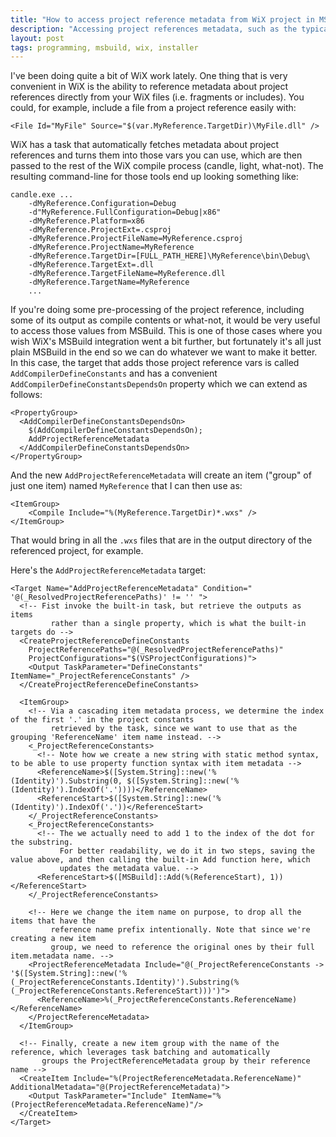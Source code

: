 ```yaml
---
title: "How to access project reference metadata from WiX project in MSBuild"
description: "Accessing project references metadata, such as the typical $(var.MyCustomAction.TargetDir) is pretty common from WiX fragments. Here's how to do the same from MSBuild"
layout: post
tags: programming, msbuild, wix, installer
---
```

I've been doing quite a bit of WiX work lately. One thing that is very 
convenient in WiX is the ability to reference metadata about project 
references directly from your WiX files (i.e. fragments or includes). You 
could, for example, include a file from a project reference easily with:

    <File Id="MyFile" Source="$(var.MyReference.TargetDir)\MyFile.dll" />

WiX has a task that automatically fetches metadata about project references 
and turns them into those vars you can use, which are then passed to the 
rest of the WiX compile process (candle, light, what-not). The resulting 
command-line for those tools end up looking something like:

    candle.exe ... 
        -dMyReference.Configuration=Debug
        -d"MyReference.FullConfiguration=Debug|x86" 
        -dMyReference.Platform=x86 
        -dMyReference.ProjectExt=.csproj 
        -dMyReference.ProjectFileName=MyReference.csproj 
        -dMyReference.ProjectName=MyReference 
        -dMyReference.TargetDir=[FULL_PATH_HERE]\MyReference\bin\Debug\ 
        -dMyReference.TargetExt=.dll 
        -dMyReference.TargetFileName=MyReference.dll
        -dMyReference.TargetName=MyReference
        ...

If you're doing some pre-processing of the project reference, including 
some of its output as compile contents or what-not, it would be very 
useful to access those values from MSBuild. This is one of those cases 
where you wish WiX's MSBuild integration went a bit further, but fortunately 
it's all just plain MSBuild in the end so we can do whatever we want to 
make it better. In this case, the target that adds those project reference 
vars is called `AddCompilerDefineConstants` and has a convenient 
`AddCompilerDefineConstantsDependsOn` property which we can extend as follows:

    <PropertyGroup>
      <AddCompilerDefineConstantsDependsOn>
        $(AddCompilerDefineConstantsDependsOn);
        AddProjectReferenceMetadata
      </AddCompilerDefineConstantsDependsOn>
    </PropertyGroup>

And the new `AddProjectReferenceMetadata` will create an item ("group" of 
just one item) named `MyReference` that I can then use as:

    <ItemGroup>
        <Compile Include="%(MyReference.TargetDir)*.wxs" />
    </ItemGroup>

That would bring in all the `.wxs` files that are in the output directory 
of the referenced project, for example.

Here's the `AddProjectReferenceMetadata` target:

    <Target Name="AddProjectReferenceMetadata" Condition=" '@(_ResolvedProjectReferencePaths)' != '' ">
      <!-- Fist invoke the built-in task, but retrieve the outputs as items
             rather than a single property, which is what the built-in targets do -->
      <CreateProjectReferenceDefineConstants
        ProjectReferencePaths="@(_ResolvedProjectReferencePaths)"
        ProjectConfigurations="$(VSProjectConfigurations)">
        <Output TaskParameter="DefineConstants" ItemName="_ProjectReferenceConstants" />
      </CreateProjectReferenceDefineConstants>
   
      <ItemGroup>
        <!-- Via a cascading item metadata process, we determine the index of the first '.' in the project constants 
             retrieved by the task, since we want to use that as the grouping 'ReferenceName' item name instead. -->
        <_ProjectReferenceConstants>
          <!-- Note how we create a new string with static method syntax, to be able to use property function syntax with item metadata -->
          <ReferenceName>$([System.String]::new('%(Identity)').Substring(0, $([System.String]::new('%(Identity)').IndexOf('.'))))</ReferenceName>
          <ReferenceStart>$([System.String]::new('%(Identity)').IndexOf('.'))</ReferenceStart>
        </_ProjectReferenceConstants>
        <_ProjectReferenceConstants>
          <!-- The we actually need to add 1 to the index of the dot for the substring. 
               For better readability, we do it in two steps, saving the value above, and then calling the built-in Add function here, which 
               updates the metadata value. -->
          <ReferenceStart>$([MSBuild]::Add(%(ReferenceStart), 1))</ReferenceStart>
        </_ProjectReferenceConstants>
   
        <!-- Here we change the item name on purpose, to drop all the items that have the
             reference name prefix intentionally. Note that since we're creating a new item
             group, we need to reference the original ones by their full item.metadata name. -->
        <ProjectReferenceMetadata Include="@(_ProjectReferenceConstants -> '$([System.String]::new('%(_ProjectReferenceConstants.Identity)').Substring(%(_ProjectReferenceConstants.ReferenceStart)))')">
          <ReferenceName>%(_ProjectReferenceConstants.ReferenceName)</ReferenceName>
        </ProjectReferenceMetadata>
      </ItemGroup>
      
      <!-- Finally, create a new item group with the name of the reference, which leverages task batching and automatically 
           groups the ProjectReferenceMetadata group by their reference name -->
      <CreateItem Include="%(ProjectReferenceMetadata.ReferenceName)" AdditionalMetadata="@(ProjectReferenceMetadata)">
        <Output TaskParameter="Include" ItemName="%(ProjectReferenceMetadata.ReferenceName)"/>
      </CreateItem>
    </Target>
